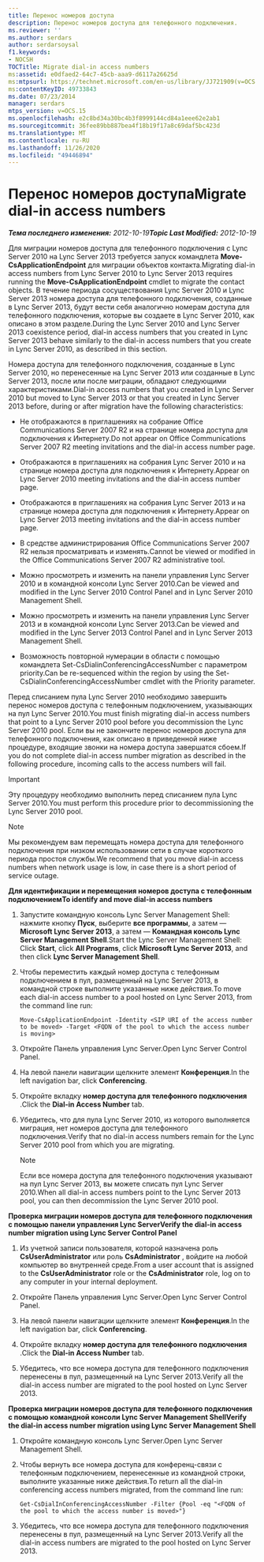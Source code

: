 ```yaml
---
title: Перенос номеров доступа
description: Перенос номеров доступа для телефонного подключения.
ms.reviewer: ''
ms.author: serdars
author: serdarsoysal
f1.keywords:
- NOCSH
TOCTitle: Migrate dial-in access numbers
ms:assetid: e0dfaed2-64c7-45cb-aaa9-d6117a26625d
ms:mtpsurl: https://technet.microsoft.com/en-us/library/JJ721909(v=OCS.15)
ms:contentKeyID: 49733843
ms.date: 07/23/2014
manager: serdars
mtps_version: v=OCS.15
ms.openlocfilehash: e2c8bd34a30bc4b3f8999144cd84a1eee62e2ab1
ms.sourcegitcommit: 36fee89bb887bea4f18b19f17a8c69daf5bc423d
ms.translationtype: MT
ms.contentlocale: ru-RU
ms.lasthandoff: 11/26/2020
ms.locfileid: "49446894"
---
```

# <a name="migrate-dial-in-access-numbers"></a><span data-ttu-id="df2a1-103">Перенос номеров доступа</span><span class="sxs-lookup"><span data-stu-id="df2a1-103">Migrate dial-in access numbers</span></span>

<div data-xmlns="http://www.w3.org/1999/xhtml">

<div class="topic" data-xmlns="http://www.w3.org/1999/xhtml" data-msxsl="urn:schemas-microsoft-com:xslt" data-cs="https://msdn.microsoft.com/">

<div data-asp="https://msdn2.microsoft.com/asp">



</div>

<div id="mainSection">

<div id="mainBody"><span data-ttu-id="df2a1-104">

<span> </span></span><span class="sxs-lookup"><span data-stu-id="df2a1-104">

<span> </span></span></span>

<span data-ttu-id="df2a1-105">_**Тема последнего изменения:** 2012-10-19_</span><span class="sxs-lookup"><span data-stu-id="df2a1-105">_**Topic Last Modified:** 2012-10-19_</span></span>

<span data-ttu-id="df2a1-106">Для миграции номеров доступа для телефонного подключения с Lync Server 2010 на Lync Server 2013 требуется запуск командлета **Move-CsApplicationEndpoint** для миграции объектов контакта.</span><span class="sxs-lookup"><span data-stu-id="df2a1-106">Migrating dial-in access numbers from Lync Server 2010 to Lync Server 2013 requires running the **Move-CsApplicationEndpoint** cmdlet to migrate the contact objects.</span></span> <span data-ttu-id="df2a1-107">В течение периода сосуществования Lync Server 2010 и Lync Server 2013 номера доступа для телефонного подключения, созданные в Lync Server 2013, будут вести себя аналогично номерам доступа для телефонного подключения, которые вы создаете в Lync Server 2010, как описано в этом разделе.</span><span class="sxs-lookup"><span data-stu-id="df2a1-107">During the Lync Server 2010 and Lync Server 2013 coexistence period, dial-in access numbers that you created in Lync Server 2013 behave similarly to the dial-in access numbers that you create in Lync Server 2010, as described in this section.</span></span>

<span data-ttu-id="df2a1-108">Номера доступа для телефонного подключения, созданные в Lync Server 2010, но перенесенные на Lync Server 2013 или созданные в Lync Server 2013, после или после миграции, обладают следующими характеристиками.</span><span class="sxs-lookup"><span data-stu-id="df2a1-108">Dial-in access numbers that you created in Lync Server 2010 but moved to Lync Server 2013 or that you created in Lync Server 2013 before, during or after migration have the following characteristics:</span></span>

  - <span data-ttu-id="df2a1-109">Не отображаются в приглашениях на собрание Office Communications Server 2007 R2 и на странице номера доступа для подключения к Интернету.</span><span class="sxs-lookup"><span data-stu-id="df2a1-109">Do not appear on Office Communications Server 2007 R2 meeting invitations and the dial-in access number page.</span></span>

  - <span data-ttu-id="df2a1-110">Отображаются в приглашениях на собрания Lync Server 2010 и на странице номера доступа для подключения к Интернету.</span><span class="sxs-lookup"><span data-stu-id="df2a1-110">Appear on Lync Server 2010 meeting invitations and the dial-in access number page.</span></span>

  - <span data-ttu-id="df2a1-111">Отображаются в приглашениях на собрания Lync Server 2013 и на странице номера доступа для подключения к Интернету.</span><span class="sxs-lookup"><span data-stu-id="df2a1-111">Appear on Lync Server 2013 meeting invitations and the dial-in access number page.</span></span>

  - <span data-ttu-id="df2a1-112">В средстве администрирования Office Communications Server 2007 R2 нельзя просматривать и изменять.</span><span class="sxs-lookup"><span data-stu-id="df2a1-112">Cannot be viewed or modified in the Office Communications Server 2007 R2 administrative tool.</span></span>

  - <span data-ttu-id="df2a1-113">Можно просмотреть и изменить на панели управления Lync Server 2010 и в командной консоли Lync Server 2010.</span><span class="sxs-lookup"><span data-stu-id="df2a1-113">Can be viewed and modified in the Lync Server 2010 Control Panel and in Lync Server 2010 Management Shell.</span></span>

  - <span data-ttu-id="df2a1-114">Можно просмотреть и изменить на панели управления Lync Server 2013 и в командной консоли Lync Server 2013.</span><span class="sxs-lookup"><span data-stu-id="df2a1-114">Can be viewed and modified in the Lync Server 2013 Control Panel and in Lync Server 2013 Management Shell.</span></span>

  - <span data-ttu-id="df2a1-115">Возможность повторной нумерации в области с помощью командлета Set-CsDialinConferencingAccessNumber с параметром priority.</span><span class="sxs-lookup"><span data-stu-id="df2a1-115">Can be re-sequenced within the region by using the Set-CsDialinConferencingAccessNumber cmdlet with the Priority parameter.</span></span>

<span data-ttu-id="df2a1-116">Перед списанием пула Lync Server 2010 необходимо завершить перенос номеров доступа с телефонным подключением, указывающих на пул Lync Server 2010.</span><span class="sxs-lookup"><span data-stu-id="df2a1-116">You must finish migrating dial-in access numbers that point to a Lync Server 2010 pool before you decommission the Lync Server 2010 pool.</span></span> <span data-ttu-id="df2a1-117">Если вы не закончите перенос номеров доступа для телефонного подключения, как описано в приведенной ниже процедуре, входящие звонки на номера доступа завершатся сбоем.</span><span class="sxs-lookup"><span data-stu-id="df2a1-117">If you do not complete dial-in access number migration as described in the following procedure, incoming calls to the access numbers will fail.</span></span>

<div>


> [!IMPORTANT]  
> <span data-ttu-id="df2a1-118">Эту процедуру необходимо выполнить перед списанием пула Lync Server 2010.</span><span class="sxs-lookup"><span data-stu-id="df2a1-118">You must perform this procedure prior to decommissioning the Lync Server 2010 pool.</span></span>



</div>

<div>


> [!NOTE]  
> <span data-ttu-id="df2a1-119">Мы рекомендуем вам перемещать номера доступа для телефонного подключения при низком использовании сети в случае короткого периода простоя службы.</span><span class="sxs-lookup"><span data-stu-id="df2a1-119">We recommend that you move dial-in access numbers when network usage is low, in case there is a short period of service outage.</span></span>



</div>

<span data-ttu-id="df2a1-120">**Для идентификации и перемещения номеров доступа с телефонным подключением**</span><span class="sxs-lookup"><span data-stu-id="df2a1-120">**To identify and move dial-in access numbers**</span></span>

1.  <span data-ttu-id="df2a1-121">Запустите командную консоль Lync Server Management Shell: нажмите кнопку **Пуск**, выберите **все программы**, а затем — **Microsoft Lync Server 2013**, а затем — **Командная консоль Lync Server Management Shell**.</span><span class="sxs-lookup"><span data-stu-id="df2a1-121">Start the Lync Server Management Shell: Click **Start**, click **All Programs**, click **Microsoft Lync Server 2013**, and then click **Lync Server Management Shell**.</span></span>

2.  <span data-ttu-id="df2a1-122">Чтобы переместить каждый номер доступа с телефонным подключением в пул, размещенный на Lync Server 2013, в командной строке выполните указанные ниже действия.</span><span class="sxs-lookup"><span data-stu-id="df2a1-122">To move each dial-in access number to a pool hosted on Lync Server 2013, from the command line run:</span></span>
    
        Move-CsApplicationEndpoint -Identity <SIP URI of the access number to be moved> -Target <FQDN of the pool to which the access number is moving>

3.  <span data-ttu-id="df2a1-123">Откройте Панель управления Lync Server.</span><span class="sxs-lookup"><span data-stu-id="df2a1-123">Open Lync Server Control Panel.</span></span>

4.  <span data-ttu-id="df2a1-124">На левой панели навигации щелкните элемент **Конференция**.</span><span class="sxs-lookup"><span data-stu-id="df2a1-124">In the left navigation bar, click **Conferencing**.</span></span>

5.  <span data-ttu-id="df2a1-125">Откройте вкладку **номер доступа для телефонного подключения** .</span><span class="sxs-lookup"><span data-stu-id="df2a1-125">Click the **Dial-in Access Number** tab.</span></span>

6.  <span data-ttu-id="df2a1-126">Убедитесь, что для пула Lync Server 2010, из которого выполняется миграция, нет номеров доступа для телефонного подключения.</span><span class="sxs-lookup"><span data-stu-id="df2a1-126">Verify that no dial-in access numbers remain for the Lync Server 2010 pool from which you are migrating.</span></span>
    
    <div>
    

    > [!NOTE]  
    > <span data-ttu-id="df2a1-127">Если все номера доступа для телефонного подключения указывают на пул Lync Server 2013, вы можете списать пул Lync Server 2010.</span><span class="sxs-lookup"><span data-stu-id="df2a1-127">When all dial-in access numbers point to the Lync Server 2013 pool, you can then decommission the Lync Server 2010 pool.</span></span>

    
    </div>

<span data-ttu-id="df2a1-128">**Проверка миграции номеров доступа для телефонного подключения с помощью панели управления Lync Server**</span><span class="sxs-lookup"><span data-stu-id="df2a1-128">**Verify the dial-in access number migration using Lync Server Control Panel**</span></span>

1.  <span data-ttu-id="df2a1-129">Из учетной записи пользователя, которой назначена роль **CsUserAdministrator** или роль **CsAdministrator** , войдите на любой компьютер во внутренней среде.</span><span class="sxs-lookup"><span data-stu-id="df2a1-129">From a user account that is assigned to the **CsUserAdministrator** role or the **CsAdministrator** role, log on to any computer in your internal deployment.</span></span>

2.  <span data-ttu-id="df2a1-130">Откройте Панель управления Lync Server.</span><span class="sxs-lookup"><span data-stu-id="df2a1-130">Open Lync Server Control Panel.</span></span>

3.  <span data-ttu-id="df2a1-131">На левой панели навигации щелкните элемент **Конференция**.</span><span class="sxs-lookup"><span data-stu-id="df2a1-131">In the left navigation bar, click **Conferencing**.</span></span>

4.  <span data-ttu-id="df2a1-132">Откройте вкладку **номер доступа для телефонного подключения** .</span><span class="sxs-lookup"><span data-stu-id="df2a1-132">Click the **Dial-in Access Number** tab.</span></span>

5.  <span data-ttu-id="df2a1-133">Убедитесь, что все номера доступа для телефонного подключения перенесены в пул, размещенный на Lync Server 2013.</span><span class="sxs-lookup"><span data-stu-id="df2a1-133">Verify all the dial-in access number are migrated to the pool hosted on Lync Server 2013.</span></span>

<span data-ttu-id="df2a1-134">**Проверка миграции номеров доступа для телефонного подключения с помощью командной консоли Lync Server Management Shell**</span><span class="sxs-lookup"><span data-stu-id="df2a1-134">**Verify the dial-in access number migration using Lync Server Management Shell**</span></span>

1.  <span data-ttu-id="df2a1-135">Откройте командную консоль Lync Server.</span><span class="sxs-lookup"><span data-stu-id="df2a1-135">Open Lync Server Management Shell.</span></span>

2.  <span data-ttu-id="df2a1-136">Чтобы вернуть все номера доступа для конференц-связи с телефонным подключением, перенесенные из командной строки, выполните указанные ниже действия.</span><span class="sxs-lookup"><span data-stu-id="df2a1-136">To return all the dial-in conferencing access numbers migrated, from the command line run:</span></span>
    
        Get-CsDialInConferencingAccessNumber -Filter {Pool -eq "<FQDN of the pool to which the access number is moved>"}

3.  <span data-ttu-id="df2a1-137">Убедитесь, что все номера доступа для телефонного подключения перенесены в пул, размещенный на Lync Server 2013.</span><span class="sxs-lookup"><span data-stu-id="df2a1-137">Verify all the dial-in access numbers are migrated to the pool hosted on Lync Server 2013.</span></span>

<span data-ttu-id="df2a1-138"></div>

<span> </span>

</div>

</div>

</span><span class="sxs-lookup"><span data-stu-id="df2a1-138"></div>

<span> </span>

</div>

</div>

</span></span></div>

